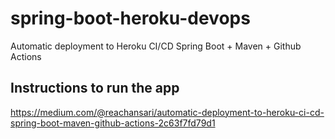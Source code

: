# spring-boot-heroku-devops
Automatic deployment to Heroku CI/CD Spring Boot + Maven + Github Actions


## Instructions to run the app
https://medium.com/@reachansari/automatic-deployment-to-heroku-ci-cd-spring-boot-maven-github-actions-2c63f7fd79d1
